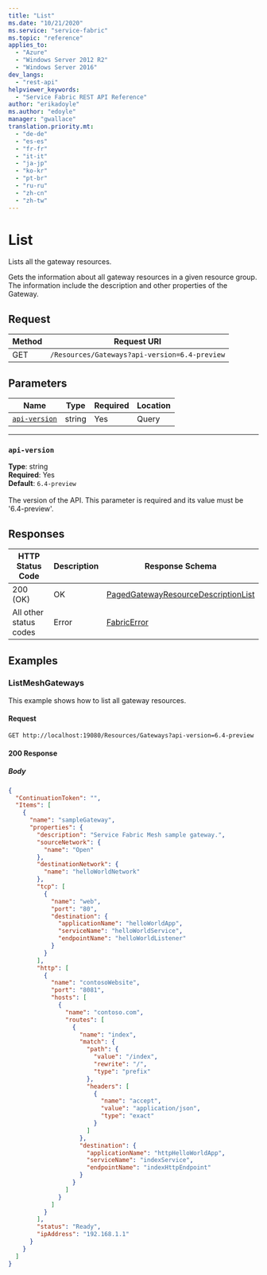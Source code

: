 ```yaml
---
title: "List"
ms.date: "10/21/2020"
ms.service: "service-fabric"
ms.topic: "reference"
applies_to: 
  - "Azure"
  - "Windows Server 2012 R2"
  - "Windows Server 2016"
dev_langs: 
  - "rest-api"
helpviewer_keywords: 
  - "Service Fabric REST API Reference"
author: "erikadoyle"
ms.author: "edoyle"
manager: "gwallace"
translation.priority.mt: 
  - "de-de"
  - "es-es"
  - "fr-fr"
  - "it-it"
  - "ja-jp"
  - "ko-kr"
  - "pt-br"
  - "ru-ru"
  - "zh-cn"
  - "zh-tw"
---
```

# List
Lists all the gateway resources.

Gets the information about all gateway resources in a given resource group. The information include the description and other properties of the Gateway.

## Request
| Method | Request URI |
| ------ | ----------- |
| GET | `/Resources/Gateways?api-version=6.4-preview` |


## Parameters
| Name | Type | Required | Location |
| --- | --- | --- | --- |
| [`api-version`](#api-version) | string | Yes | Query |

____
### `api-version`
__Type__: string <br/>
__Required__: Yes<br/>
__Default__: `6.4-preview` <br/>
<br/>
The version of the API. This parameter is required and its value must be '6.4-preview'.


## Responses

| HTTP Status Code | Description | Response Schema |
| --- | --- | --- |
| 200 (OK) | OK<br/> | [PagedGatewayResourceDescriptionList](sfclient-model-pagedgatewayresourcedescriptionlist.md) |
| All other status codes | Error<br/> | [FabricError](sfclient-model-fabricerror.md) |

## Examples

### ListMeshGateways

This example shows how to list all gateway resources.

#### Request
```
GET http://localhost:19080/Resources/Gateways?api-version=6.4-preview
```

#### 200 Response
##### Body
```json
{
  "ContinuationToken": "",
  "Items": [
    {
      "name": "sampleGateway",
      "properties": {
        "description": "Service Fabric Mesh sample gateway.",
        "sourceNetwork": {
          "name": "Open"
        },
        "destinationNetwork": {
          "name": "helloWorldNetwork"
        },
        "tcp": [
          {
            "name": "web",
            "port": "80",
            "destination": {
              "applicationName": "helloWorldApp",
              "serviceName": "helloWorldService",
              "endpointName": "helloWorldListener"
            }
          }
        ],
        "http": [
          {
            "name": "contosoWebsite",
            "port": "8081",
            "hosts": [
              {
                "name": "contoso.com",
                "routes": [
                  {
                    "name": "index",
                    "match": {
                      "path": {
                        "value": "/index",
                        "rewrite": "/",
                        "type": "prefix"
                      },
                      "headers": [
                        {
                          "name": "accept",
                          "value": "application/json",
                          "type": "exact"
                        }
                      ]
                    },
                    "destination": {
                      "applicationName": "httpHelloWorldApp",
                      "serviceName": "indexService",
                      "endpointName": "indexHttpEndpoint"
                    }
                  }
                ]
              }
            ]
          }
        ],
        "status": "Ready",
        "ipAddress": "192.168.1.1"
      }
    }
  ]
}
```

